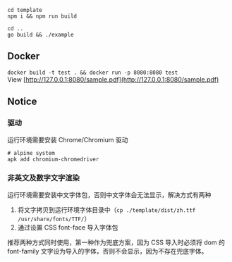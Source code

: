 ```
cd template
npm i && npm run build

cd ..
go build && ./example
```

## Docker
`docker build -t test . && docker run -p 8080:8080 test`  
View [http://127.0.0.1:8080/sample.pdf](http://127.0.0.1:8080/sample.pdf)

## Notice

### 驱动
运行环境需要安装 Chrome/Chromium 驱动
```
# alpine system
apk add chromium-chromedriver
```

### 非英文及数字文字渲染
运行环境需要安装中文字体包，否则中文字体会无法显示，解决方式有两种
1. 将文字拷贝到运行环境字体目录中（`cp ./template/dist/zh.ttf /usr/share/fonts/TTF/`）
2. 通过设置 CSS font-face 导入字体包

推荐两种方式同时使用，第一种作为兜底方案，因为 CSS 导入时必须将 dom 的 font-family 文字设为导入的字体，否则不会显示，因为不存在兜底字体。